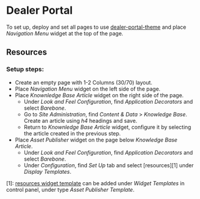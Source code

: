 # Dealer Portal

To set up, deploy and set all pages to use [dealer-portal-theme](/dealer-portal-theme) and place _Navigation Menu_ widget at the top of the page.

## Resources
### Setup steps:
- Create an empty page with 1-2 Columns (30/70) layout. 
- Place _Navigation Menu_ widget on the left side of the page.
- Place _Knownledge Base Article_ widget on the right side of the page. 
  - Under _Look and Feel Configuration_, find _Application Decorators_ and select _Barebone_.
  - Go to _Site Administration_, find _Content & Data_ > _Knowledge Base_. Create an article using _h4_ headings and save.
  - Return to _Knownledge Base Article_ widget, configure it by selecting the article created in the previous step.
- Place _Asset Publisher_ widget on the page below _Knowledge Base Article_.
  - Under _Look and Feel Configuration_, find _Application Decorators_ and select _Barebone_.
  - Under _Configuration_, find _Set Up_ tab and select [resources][1] under _Display Templates_.


[1]: [resources widget template](/widget-templates) can be added under _Widget Templates_ in control panel, under type _Asset Publisher Template_. 
